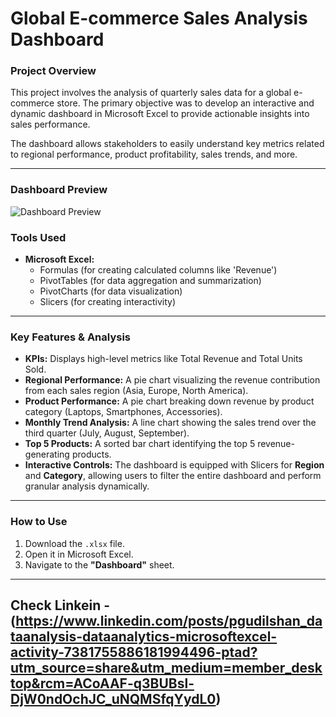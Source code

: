 # Global E-commerce Sales Analysis Dashboard

### Project Overview
This project involves the analysis of quarterly sales data for a global e-commerce store. The primary objective was to develop an interactive and dynamic dashboard in Microsoft Excel to provide actionable insights into sales performance.

The dashboard allows stakeholders to easily understand key metrics related to regional performance, product profitability, sales trends, and more.

---

### Dashboard Preview
![Dashboard Preview](<img width="1919" height="1022" alt="Screenshot 2025-10-07 233512" src="https://github.com/user-attachments/assets/5a3700bc-1add-46f9-87c3-727485b3a6a3" />
)

### Tools Used
*   **Microsoft Excel:**
    *   Formulas (for creating calculated columns like 'Revenue')
    *   PivotTables (for data aggregation and summarization)
    *   PivotCharts (for data visualization)
    *   Slicers (for creating interactivity)

---

### Key Features & Analysis
*   **KPIs:** Displays high-level metrics like Total Revenue and Total Units Sold.
*   **Regional Performance:** A pie chart visualizing the revenue contribution from each sales region (Asia, Europe, North America).
*   **Product Performance:** A pie chart breaking down revenue by product category (Laptops, Smartphones, Accessories).
*   **Monthly Trend Analysis:** A line chart showing the sales trend over the third quarter (July, August, September).
*   **Top 5 Products:** A sorted bar chart identifying the top 5 revenue-generating products.
*   **Interactive Controls:** The dashboard is equipped with Slicers for **Region** and **Category**, allowing users to filter the entire dashboard and perform granular analysis dynamically.

---

### How to Use
1.  Download the `.xlsx` file.
2.  Open it in Microsoft Excel.
3.  Navigate to the **"Dashboard"** sheet.

---
Check Linkein - (https://www.linkedin.com/posts/pgudilshan_dataanalysis-dataanalytics-microsoftexcel-activity-7381755886181994496-ptad?utm_source=share&utm_medium=member_desktop&rcm=ACoAAF-q3BUBsl-DjW0ndOchJC_uNQMSfqYydL0)
---
